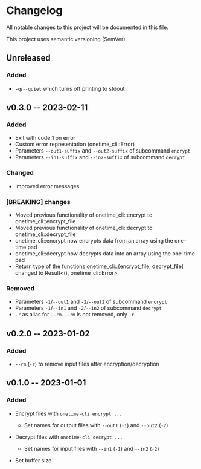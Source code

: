 # Changelog

All notable changes to this project will be documented in this file.

This project uses semantic versioning (SemVer).


## Unreleased

### Added
  - `-q`/`--quiet` which turns off printing to stdout


## v0.3.0 -- 2023-02-11

### Added
  - Exit with code 1 on error
  - Custom error representation (onetime_cli::Error)
  - Parameters `--out1-suffix` and `--out2-suffix` of subcommand `encrypt`
  - Parameters `--in1-suffix` and `--in2-suffix` of subcommand `decrypt`

### Changed
  - Improved error messages

### [BREAKING] changes
  - Moved previous functionality of onetime_cli::encrypt to onetime_cli::encrypt_file
  - Moved previous functionality of onetime_cli::decrypt to onetime_cli::decrypt_file
  - onetime_cli::encrypt now encrypts data from an array using the one-time pad
  - onetime_cli::decrypt now decrypts data into an array using the one-time pad
  - Return type of the functions onetime_cli::{encrypt_file, decrypt_file} changed to Result<(), onetime_cli::Error>

### Removed
  - Parameters `-1`/`--out1` and `-2`/`--out2` of subcommand `encrypt`
  - Parameters `-1`/`--in1` and `-2`/`--in2` of subcommand `decrypt`
  - `-r` as alias for `--rm`. `--rm` is not removed, only `-r`.


## v0.2.0 -- 2023-01-02

### Added
  - `--rm` (`-r`) to remove input files after encryption/decryption


## v0.1.0 -- 2023-01-01

### Added
  - Encrypt files with `onetime-cli encrypt ...`
    * Set names for output files with `--out1` (`-1`) and `--out2` (`-2`)
  - Decrypt files with `onetime-cli decrypt ...`
    * Set names for input files with `--in1` (`-1`) and `--in2` (`-2`)

  - Set buffer size
